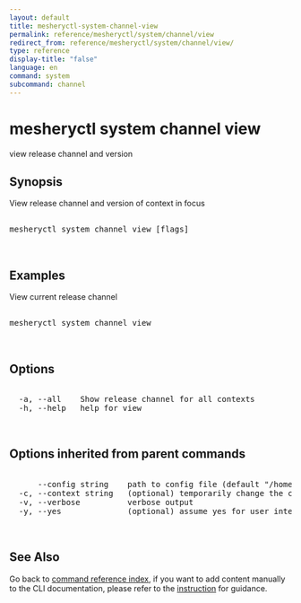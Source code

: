 ```yaml
---
layout: default
title: mesheryctl-system-channel-view
permalink: reference/mesheryctl/system/channel/view
redirect_from: reference/mesheryctl/system/channel/view/
type: reference
display-title: "false"
language: en
command: system
subcommand: channel
---
```


# mesheryctl system channel view

view release channel and version

## Synopsis

View release channel and version of context in focus
<pre class='codeblock-pre'>
<div class='codeblock'>
mesheryctl system channel view [flags]

</div>
</pre> 

## Examples

View current release channel
<pre class='codeblock-pre'>
<div class='codeblock'>
mesheryctl system channel view

</div>
</pre> 

## Options

<pre class='codeblock-pre'>
<div class='codeblock'>
  -a, --all    Show release channel for all contexts
  -h, --help   help for view

</div>
</pre>

## Options inherited from parent commands

<pre class='codeblock-pre'>
<div class='codeblock'>
      --config string    path to config file (default "/home/aadhitya/.meshery/config.yaml")
  -c, --context string   (optional) temporarily change the current context.
  -v, --verbose          verbose output
  -y, --yes              (optional) assume yes for user interactive prompts.

</div>
</pre>

## See Also

Go back to [command reference index](/reference/mesheryctl/), if you want to add content manually to the CLI documentation, please refer to the [instruction](/project/contributing/contributing-cli#preserving-manually-added-documentation) for guidance.
